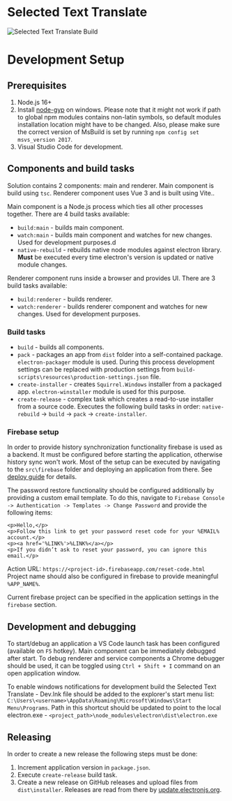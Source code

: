 # Selected Text Translate

![Selected Text Translate Build](https://github.com/killerDJO/SelectedTextTranslateE/workflows/Selected%20Text%20Translate%20Build/badge.svg?branch=master)

# Development Setup

## Prerequisites

1. Node.js 16+
2. Install [node-gyp](https://github.com/nodejs/node-gyp) on windows. Please note that it might not work if path to global npm modules contains non-latin symbols, so default modules installation location might have to be changed. Also, please make sure the correct version of MsBuild is set by running `npm config set msvs_version 2017`.
3. Visual Studio Code for development.

## Components and build tasks

Solution contains 2 components: main and renderer. Main component is build using `tsc`. Renderer component uses Vue 3 and is built using Vite..

Main component is a Node.js process which ties all other processes together. There are 4 build tasks available:

- `build:main` - builds main component.
- `watch:main` - builds main component and watches for new changes. Used for development purposes.d
- `native-rebuild` - rebuilds native node modules against electron library. **Must** be executed every time electron's version is updated or native module changes.

Renderer component runs inside a browser and provides UI. There are 3 build tasks available:

- `build:renderer` - builds renderer.
- `watch:renderer` - builds renderer component and watches for new changes. Used for development purposes.

### Build tasks

- `build` - builds all components.
- `pack` - packages an app from `dist` folder into a self-contained package. `electron-packager` module is used. During this process development settings can be replaced with production settings from `build-scripts\resources\production-settings.json` file.
- `create-installer` - creates `Squirrel.Windows` installer from a packaged app. `electron-winstaller` module is used for this purpose.
- `create-release` - complex task which creates a read-to-use installer from a source code. Executes the following build tasks in order: `native-rebuild` -> `build` -> `pack` -> `create-installer`.

### Firebase setup

In order to provide history synchronization functionality firebase is used as a backend. It must be configured before starting the application, otherwise history sync won't work. Most of the setup can be executed by navigating to the `src\firebase` folder and deploying an application from there. See [deploy guide](https://firebase.google.com/docs/hosting/deploying) for details.

The password restore functionality should be configured additionally by providing a custom email template. To do this, navigate to `Firebase Console -> Authentication -> Templates -> Change Password` and provide the following items:

```
<p>Hello,</p>
<p>Follow this link to get your password reset code for your %EMAIL% account.</p>
<p><a href='%LINK%'>%LINK%</a></p>
<p>If you didn’t ask to reset your password, you can ignore this email.</p>
```

Action URL: `https://<project-id>.firebaseapp.com/reset-code.html`
Project name should also be configured in firebase to provide meaningful `%APP_NAME%`.

Current firebase project can be specified in the application settings in the `firebase` section.

## Development and debugging

To start/debug an application a VS Code launch task has been configured (available on `F5` hotkey).
Main component can be immediately debugged after start. To debug renderer and service components a Chrome debugger should be used, it can be toggled using `Ctrl + Shift + I` command on an open application window.

To enable windows notifications for development build the Selected Text Translate - Dev.lnk file should be added to the explorer's start menu list: `C:\Users\<username>\AppData\Roaming\Microsoft\Windows\Start Menu\Programs`. Path in this shortcut should be updated to point to the local electron.exe - `<project_path>\node_modules\electron\dist\electron.exe`

## Releasing

In order to create a new release the following steps must be done:

1. Increment application version in `package.json`.
2. Execute `create-release` build task.
3. Create a new release on GitHub releases and upload files from `dist\installer`. Releases are read from there by [update.electronjs.org](https://github.com/electron/update.electronjs.org).
